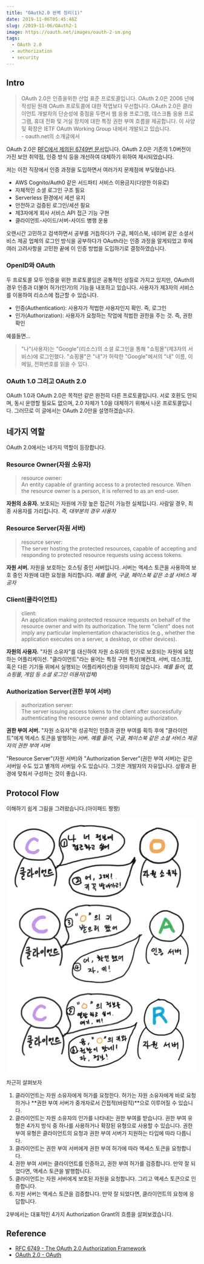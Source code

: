 ```yaml
---
title: "OAuth2.0 완벽 정리(1)"
date: 2019-11-06T05:45:48Z
slug: /2019-11-06/OAuth2-1
image: https://oauth.net/images/oauth-2-sm.png
tags:
  - OAuth 2.0
  - authorization
  - security
---
```


## Intro

> OAuth 2.0은 인증을위한 산업 표준 프로토콜입니다. OAuth 2.0은 2006 년에 작성된 원래 OAuth 프로토콜에 대한 작업보다 우선합니다. OAuth 2.0은 클라이언트 개발자의 단순성에 중점을 두면서 웹 응용 프로그램, 데스크톱 응용 프로그램, 휴대 전화 및 거실 장치에 대한 특정 권한 부여 흐름을 제공합니다. 이 사양 및 확장은 IETF OAuth Working Group 내에서 개발되고 있습니다.<br />\- oauth.net의 소개글에서

OAuth 2.0은 [RFC에서 제의된 6749번 문서](https://tools.ietf.org/html/rfc6749)입니다.
OAuth 2.0은 기존의 1.0버전이 가진 보안 취약점, 인증 방식 등을 개선하여 대체하기 위하여 제시되었습니다.

저는 이전 직장에서 인증 과정을 도입하면서 여러가지 문제점에 부딪혔습니다.

- AWS Cognito/Auth0 같은 서드파티 서비스 이용금지(다양한 이유로)
- 자체적인 소셜 로그인 구조 필요
- Serverless 환경에서 세션 유지
- 안전하고 검증된 로그인/세션 필요
- 제3자에게 회사 서비스 API 접근 기능 구현
- 클라이언트-사이드/서버-사이드 병행 운용

오랜시간 고민하고 검색하면서 공부를 거듭하다가 구글, 페이스북, 네이버 같은 소셜서비스 제공 업체의 로그인 방식을 공부하다가 OAuth라는 인증 과정을 알게되었고 후에 여러 고려사항을 고민한 끝에 이 인증 방법을 도입하기로 결정하였습니다.

### OpenID와 OAuth

두 프로토콜 모두 인증을 위한 프로토콜임은 공통적인 성질로 가지고 있지만, OAuth의 경우 인증과 더불어 허가(인가)의 기능을 내포하고 있습니다. 사용자가 제3자의 서비스를 이용하여 리소스에 접근할 수 있습니다.

- 인증(Authentication): 사용자가 적법한 사용자인지 확인. 즉, 로그인
- 인가(Authorization): 사용자가 요청하는 작업에 적법한 권한을 주는 것. 즉, 권한 확인

예를들면...

> "나"(사용자)는 "Google"(리소스)의 소셜 로그인을 통해 "쇼핑몰"(제3자의 서비스)에 로그인했다. "쇼핑몰"은 "내"가 허락한 "Google"에서의 "내" 이름, 이메일, 전화번호를 읽을 수 있다.

### OAuth 1.0 그리고 OAuth 2.0

OAuth 1.0과 OAuth 2.0은 목적만 같은 완전히 다른 프로토콜입니다. 서로 호환도 안되며, 동시 운영할 필요도 없으며, 2.0 자체가 1.0을 대체하기 위해서 나온 프로토콜입니다. 그러므로 이 글에서는 OAuth 2.0만을 설명하겠습니다.

## 네가지 역할

OAuth 2.0에서는 네가지 역할이 등장합니다.

### Resource Owner(자원 소유자)

> resource owner:<br />
> An entity capable of granting access to a protected resource.
> When the resource owner is a person, it is referred to as an end-user.

**자원의 소유자.** 보호되는 자원에 가장 높은 접근이 가능한 실체입니다. 사람일 경우, 최종 사용자를 가리킵니다. _즉, 대부분의 경우 사용자_

### Resource Server(자원 서버)

> resource server:<br />
> The server hosting the protected resources, capable of accepting and responding to protected resource requests using access tokens.

**자원 서버.** 자원을 보호하는 호스팅 중인 서버입니다. 서버는 엑세스 토큰을 사용하여 보호 중인 자원에 대한 요청을 처리합니다. _예를 들어, 구글, 페이스북 같은 소셜 서비스 제공자_

### Client(클라이언트)

> client:<br />
> An application making protected resource requests on behalf of the resource owner and with its authorization. The term "client" does not imply any particular implementation characteristics (e.g., whether the application executes on a server, a desktop, or other devices).

**자원의 사용자.** "자원 소유자"를 대신하여 자원 소유자의 인가로 보호되는 자원에 요청하는 어플리케이션. "클라이언트"라는 용어는 특정 구현 특성(예컨데, 서버, 데스크탑, 혹은 다른 기기들 위에서 실행되는 어플리케이션)을 의미하지 않습니다. _예를 들어, 앱, 쇼핑몰, 게임 등 소셜 로그인 이용자(업체)_

### Authorization Server(권한 부여 서버)

> authorization server:<br />
> The server issuing access tokens to the client after successfully authenticating the resource owner and obtaining authorization.

**권한 부여 서버.** "자원 소유자"와 성공적인 인증과 권한 부여를 획득 후에 "클라이언트"에게 엑세스 토큰을 발행하는 서버. _예를 들어, 구글, 페이스북 같은 소셜 서비스 제공자의 권한 부여 서버_

"Resource Server"(자원 서버)와 "Authorization Server"(권한 부여 서버)는 같은 서버일 수도 있고 별개의 서버일 수도 있습니다. 그것은 개발자의 자유입니다. 상황과 환경에 맞춰서 구성하는 것이 좋습니다.

## Protocol Flow

이해하기 쉽게 그림을 그려왔습니다.(아이패드 짱짱)

![Protocol Flow](../../images/blog/2019-11-06/Protocol-Flow.png)

차근히 살펴보자

1. 클라이언트는 자원 소유자에게 허가를 요청한다. 허가는 자원 소유자에게 바로 요청하거나 **권한 부여 서버가 중개자로서 간접적(바람직)**으로 이루어질 수 있습니다.
2. 클라이언트는 자원 소유자의 인가를 나타내는 권한 부여를 받습니다. 권한 부여 유형은 4가지 방식 중 하나를 사용하거나 확장된 유형으로 사용할 수 있습니다. 권한 부여 유형은 클라이언트의 요청과 권한 부여 서버가 지원하는 타입에 따라 다릅니다.
3. 클라이언트는 권한 부여 서버에게 권한 부여 허가에 따라 액세스 토큰을 요청합니다.
4. 권한 부여 서버는 클라이언트를 인증하고, 권한 부여 허가를 검증합니다. 만약 잘 되었다면, 액세스 토큰을 발행합니다.
5. 클라이언트는 자원 서버에게 보호된 자원을 요청합니다. 그리고 액세스 토큰으로 인증합니다.
6. 자원 서버는 액세스 토큰을 검증합니다. 만약 잘 되었다면, 클라이언트의 요청에 응답합니다.

2부에서는 대표적인 4가지 Authorization Grant의 흐름을 살펴보겠습니다.

## Reference

- [RFC 6749 - The OAuth 2.0 Authorization Framework](https://tools.ietf.org/html/rfc6749)
- [OAuth 2.0 - OAuth](https://oauth.net/2/)
